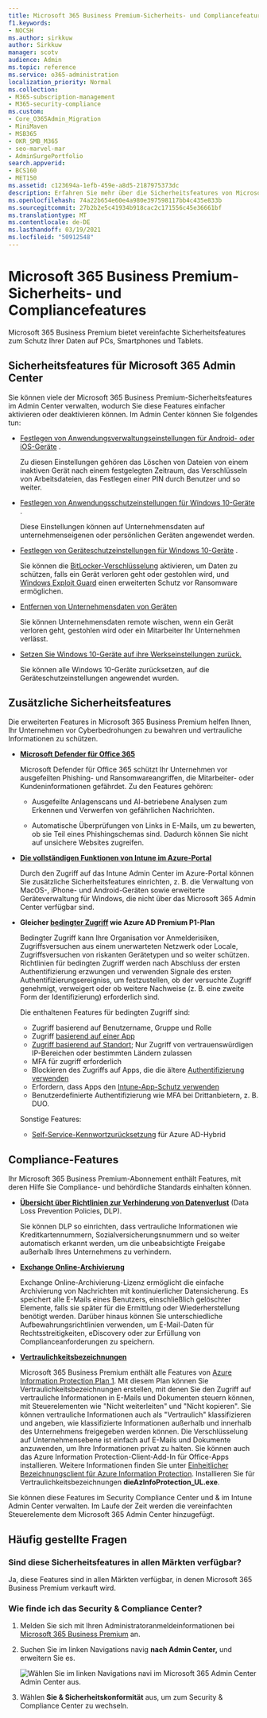 ```yaml
---
title: Microsoft 365 Business Premium-Sicherheits- und Compliancefeatures
f1.keywords:
- NOCSH
ms.author: sirkkuw
author: Sirkkuw
manager: scotv
audience: Admin
ms.topic: reference
ms.service: o365-administration
localization_priority: Normal
ms.collection:
- M365-subscription-management
- M365-security-compliance
ms.custom:
- Core_O365Admin_Migration
- MiniMaven
- MSB365
- OKR_SMB_M365
- seo-marvel-mar
- AdminSurgePortfolio
search.appverid:
- BCS160
- MET150
ms.assetid: c123694a-1efb-459e-a8d5-2187975373dc
description: Erfahren Sie mehr über die Sicherheitsfeatures von Microsoft 365 Business Premium, um Ihre Daten auf PCs, Smartphones und Tablets zu schützen.
ms.openlocfilehash: 74a22b654e60e4a980e397598117bb4c435e833b
ms.sourcegitcommit: 27b2b2e5c41934b918cac2c171556c45e36661bf
ms.translationtype: MT
ms.contentlocale: de-DE
ms.lasthandoff: 03/19/2021
ms.locfileid: "50912548"
---
```

# <a name="microsoft-365-business-premium-security-and-compliance-features"></a>Microsoft 365 Business Premium-Sicherheits- und Compliancefeatures

Microsoft 365 Business Premium bietet vereinfachte Sicherheitsfeatures zum Schutz Ihrer Daten auf PCs, Smartphones und Tablets.
    
## <a name="microsoft-365-admin-center-security-features"></a>Sicherheitsfeatures für Microsoft 365 Admin Center

Sie können viele der Microsoft 365 Business Premium-Sicherheitsfeatures im Admin Center verwalten, wodurch Sie diese Features einfacher aktivieren oder deaktivieren können. Im Admin Center können Sie folgendes tun:
  
- [Festlegen von Anwendungsverwaltungseinstellungen für Android- oder iOS-Geräte](app-protection-settings-for-android-and-ios.md) . 
    
    Zu diesen Einstellungen gehören das Löschen von Dateien von einem inaktiven Gerät nach einem festgelegten Zeitraum, das Verschlüsseln von Arbeitsdateien, das Festlegen einer PIN durch Benutzer und so weiter.
    
- [Festlegen von Anwendungsschutzeinstellungen für Windows 10-Geräte](protection-settings-for-windows-10-devices.md) . 
    
    Diese Einstellungen können auf Unternehmensdaten auf unternehmenseigenen oder persönlichen Geräten angewendet werden.
    
- [Festlegen von Geräteschutzeinstellungen für Windows 10-Geräte](protection-settings-for-windows-10-pcs.md) . 
    
    Sie können die [BitLocker-Verschlüsselung](/windows/security/information-protection/bitlocker/bitlocker-frequently-asked-questions) aktivieren, um Daten zu schützen, falls ein Gerät verloren geht oder gestohlen wird, und [Windows Exploit Guard](/windows/security/threat-protection/microsoft-defender-atp/enable-exploit-protection) einen erweiterten Schutz vor Ransomware ermöglichen. 
    
- [Entfernen von Unternehmensdaten von Geräten](remove-company-data.md)
    
    Sie können Unternehmensdaten remote wischen, wenn ein Gerät verloren geht, gestohlen wird oder ein Mitarbeiter Ihr Unternehmen verlässt.
    
- [Setzen Sie Windows 10-Geräte auf ihre Werkseinstellungen zurück.](reset-devices-to-factory-settings.md) 
    
    Sie können alle Windows 10-Geräte zurücksetzen, auf die Geräteschutzeinstellungen angewendet wurden.
    
## <a name="additional-security-features"></a>Zusätzliche Sicherheitsfeatures 

Die erweiterten Features in Microsoft 365 Business Premium helfen Ihnen, Ihr Unternehmen vor Cyberbedrohungen zu bewahren und vertrauliche Informationen zu schützen.
  
- **[Microsoft Defender für Office 365](../security/office-365-security/office-365-atp.md)**
    
    Microsoft Defender für Office 365 schützt Ihr Unternehmen vor ausgefeilten Phishing- und Ransomwareangriffen, die Mitarbeiter- oder Kundeninformationen gefährdet. Zu den Features gehören:
    
  - Ausgefeilte Anlagenscans und AI-betriebene Analysen zum Erkennen und Verwerfen von gefährlichen Nachrichten.
    
  - Automatische Überprüfungen von Links in E-Mails, um zu bewerten, ob sie Teil eines Phishingschemas sind. Dadurch können Sie nicht auf unsichere Websites zugreifen.

- **[Die vollständigen Funktionen von Intune im Azure-Portal](/mem/intune/fundamentals/what-is-intune)**
    
    Durch den Zugriff auf das Intune Admin Center im Azure-Portal können Sie zusätzliche Sicherheitsfeatures einrichten, z. B. die Verwaltung von MacOS-, iPhone- und Android-Geräten sowie erweiterte Geräteverwaltung für Windows, die nicht über das Microsoft 365 Admin Center verfügbar sind.
- **Gleicher [bedingter Zugriff](/azure/active-directory/conditional-access/overview) wie Azure AD Premium P1-Plan**


    Bedingter Zugriff kann Ihre Organisation vor Anmelderisiken, Zugriffsversuchen aus einem unerwarteten Netzwerk oder Locale, Zugriffsversuchen von riskanten Gerätetypen und so weiter schützen. Richtlinien für bedingten Zugriff werden nach Abschluss der ersten Authentifizierung erzwungen und verwenden Signale des ersten Authentifizierungsereigniss, um festzustellen, ob der versuchte Zugriff genehmigt, verweigert oder ob weitere Nachweise (z. B. eine zweite Form der Identifizierung) erforderlich sind.

    Die enthaltenen Features für bedingten Zugriff sind:

    - Zugriff basierend auf Benutzername, Gruppe und Rolle
    - Zugriff [basierend auf einer App](/azure/active-directory/conditional-access/app-based-conditional-access) 
    - [Zugriff basierend auf Standort](/azure/active-directory/authentication/howto-registration-mfa-sspr-combined#conditional-access-policies-for-combined-registration);  Nur Zugriff von vertrauenswürdigen IP-Bereichen oder bestimmten Ländern zulassen 
    - MFA für zugriff erforderlich
    - Blockieren des Zugriffs auf Apps, die die ältere [Authentifizierung verwenden](/azure/active-directory/conditional-access/block-legacy-authentication)
    - Erfordern, dass Apps den [Intune-App-Schutz verwenden](/azure/active-directory/conditional-access/app-protection-based-conditional-access)
    - Benutzerdefinierte Authentifizierung wie MFA bei Drittanbietern, z. B. DUO.
   
    Sonstige Features:
    - [Self-Service-Kennwortzurücksetzung](/azure/active-directory/authentication/concept-sspr-customization) für Azure AD-Hybrid
    
## <a name="compliance-features"></a>Compliance-Features

Ihr Microsoft 365 Business Premium-Abonnement enthält Features, mit deren Hilfe Sie Compliance- und behördliche Standards einhalten können.

- **[Übersicht über Richtlinien zur Verhinderung von Datenverlust](../compliance/data-loss-prevention-policies.md)** (Data Loss Prevention Policies, DLP). 
    
    Sie können DLP so einrichten, dass vertrauliche Informationen wie Kreditkartennummern, Sozialversicherungsnummern und so weiter automatisch erkannt werden, um die unbeabsichtigte Freigabe außerhalb Ihres Unternehmens zu verhindern.
    
- **[Exchange Online-Archivierung](https://products.office.com/exchange/microsoft-exchange-online-archiving-email)**
    
    Exchange Online-Archivierung-Lizenz ermöglicht die einfache Archivierung von Nachrichten mit kontinuierlicher Datensicherung. Es speichert alle E-Mails eines Benutzers, einschließlich gelöschter Elemente, falls sie später für die Ermittlung oder Wiederherstellung benötigt werden. Darüber hinaus können Sie unterschiedliche Aufbewahrungsrichtlinien verwenden, um E-Mail-Daten für Rechtsstreitigkeiten, eDiscovery oder zur Erfüllung von Complianceanforderungen zu speichern.
    
- **[Vertraulichkeitsbezeichnungen](../compliance/sensitivity-labels.md)**

   Microsoft 365 Business Premium enthält alle Features von [Azure Information Protection Plan 1](https://go.microsoft.com/fwlink/p/?linkid=871407). Mit diesem Plan können  Sie Vertraulichkeitsbezeichnungen erstellen, mit denen Sie den Zugriff auf vertrauliche Informationen in E-Mails und Dokumenten steuern können, mit Steuerelementen wie "Nicht weiterleiten" und "Nicht kopieren". Sie können vertrauliche Informationen auch als "Vertraulich" klassifizieren und angeben, wie klassifizierte Informationen außerhalb und innerhalb des Unternehmens freigegeben werden können. Die Verschlüsselung auf Unternehmensebene ist einfach auf E-Mails und Dokumente anzuwenden, um Ihre Informationen privat zu halten. Sie können auch das Azure Information Protection-Client-Add-In für Office-Apps installieren. Weitere Informationen finden Sie unter [Einheitlicher Bezeichnungsclient für Azure Information Protection](/azure/information-protection/rms-client/unifiedlabelingclient-version-release-history). Installieren Sie für Vertraulichkeitsbezeichnungen **dieAzInfoProtection_UL.exe**.

Sie können diese Features im Security Compliance Center und &amp; im Intune Admin Center verwalten. Im Laufe der Zeit werden die vereinfachten Steuerelemente dem Microsoft 365 Admin Center hinzugefügt.
  
    
## <a name="faq"></a>Häufig gestellte Fragen

 ### <a name="are-these-security-features-available-in-all-markets"></a>Sind diese Sicherheitsfeatures in allen Märkten verfügbar?
  
Ja, diese Features sind in allen Märkten verfügbar, in denen Microsoft 365 Business Premium verkauft wird.
  
### <a name="how-do-i-find-the-security-amp-compliance-center"></a>Wie finde ich das Security &amp; Compliance Center?
  
1. Melden Sie sich mit Ihren Administratoranmeldeinformationen bei [Microsoft 365 Business Premium](https://portal.microsoft.com/) an. 
    
2. Suchen Sie im linken Navigations navig **nach Admin Center,** und erweitern Sie es. 
    
    ![Wählen Sie im linken Navigations navi im Microsoft 365 Admin Center Admin Center aus.](../media/fa4484f8-c637-45fd-a7bd-bdb3abfd6c03.png)
  
3. Wählen **Sie &amp; Sicherheitskonformität** aus, um zum Security &amp; Compliance Center zu wechseln.
